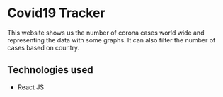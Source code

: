 # Covid19 Tracker

This website shows us the number of corona cases world wide and representing the data with some graphs. It can also filter the number of cases based on country.

## Technologies used

- React JS
